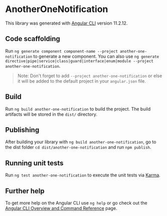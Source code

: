 # AnotherOneNotification

This library was generated with [Angular CLI](https://github.com/angular/angular-cli) version 11.2.12.

## Code scaffolding

Run `ng generate component component-name --project another-one-notification` to generate a new component. You can also use `ng generate directive|pipe|service|class|guard|interface|enum|module --project another-one-notification`.
> Note: Don't forget to add `--project another-one-notification` or else it will be added to the default project in your `angular.json` file. 

## Build

Run `ng build another-one-notification` to build the project. The build artifacts will be stored in the `dist/` directory.

## Publishing

After building your library with `ng build another-one-notification`, go to the dist folder `cd dist/another-one-notification` and run `npm publish`.

## Running unit tests

Run `ng test another-one-notification` to execute the unit tests via [Karma](https://karma-runner.github.io).

## Further help

To get more help on the Angular CLI use `ng help` or go check out the [Angular CLI Overview and Command Reference](https://angular.io/cli) page.
